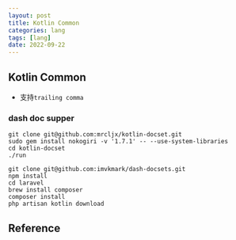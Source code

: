 ```yaml
---
layout: post
title: Kotlin Common
categories: lang
tags: [lang]
date: 2022-09-22
---
```


## Kotlin Common

* 支持`trailing comma`

### dash doc supper

    git clone git@github.com:mrcljx/kotlin-docset.git
    sudo gem install nokogiri -v '1.7.1' -- --use-system-libraries
    cd kotlin-docset
    ./run

    git clone git@github.com:imvkmark/dash-docsets.git
    npm install 
    cd laravel
    brew install composer
    composer install 
    php artisan kotlin download

## Reference
